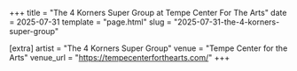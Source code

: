 +++
title = "The 4 Korners Super Group at Tempe Center For The Arts"
date = 2025-07-31
template = "page.html"
slug = "2025-07-31-the-4-korners-super-group"

[extra]
artist = "The 4 Korners Super Group"
venue = "Tempe Center for the Arts"
venue_url = "https://tempecenterforthearts.com/"
+++
